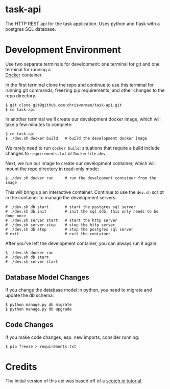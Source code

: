 # task-api
The HTTP REST api for the task application.  Uses python and flask with a
postgres SQL database.

# Development Environment
Use two separate terminals for development: one terminal for git and one
terminal for running a  
[Docker](https://store.docker.com/search?type=edition&offering=community)
container.

In the first terminal clone the repo and continue to use this terminal for
running git commands, freezing pip requirements, and other changes to the repo
directory.
```
$ git clone git@github.com:chrisworman/task-api.git
$ cd task-api
```

In another terminal we'll create our development docker image, which will
take a few minutes to complete:
```
$ cd task-api
$ ./dev.sh docker build   # build the development docker image
```
We rarely need to run `docker build`; situations that require
a build include changes to `requirements.txt` or `Dockerfile.dev`.

Next, we run our image to create our development container, which will mount
the repo directory in read-only mode:
```
$ ./dev.sh docker run     # run the development container from the image
```

This will bring up an interactive container.  Continue to use the `dev.sh`
script in the container to manage the development servers:
```
# ./dev.sh db start       # start the postgres sql server
# ./dev.sh db init        # init the sql ddb; this only needs to be done once
# ./dev.sh server start   # start the http server
# ./dev.sh server stop    # stop the http server
# ./dev.sh db stop        # stop the postgres sql server
# exit                    # exit the container
```

After you've left the development container, you can always run it again:
```
$ ./dev.sh docker run
# ./dev.sh db start
# ./dev.sh server start
```

## Database Model Changes
If you change the database model in python, you need to migrate and update the
db schema:
```
$ python manage.py db migrate
$ python manage.py db upgrade
```

## Code Changes
If you make code changes, esp. new imports, consider running:
```
$ pip freeze > requirements.txt
```

# Credits
The initial version of this api was based off of a
[scotch.io tutorial](https://scotch.io/tutorials/build-a-restful-api-with-flask-the-tdd-way).
